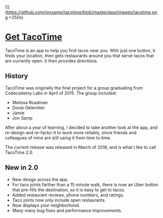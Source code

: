 ![](https://github.com/jonsamp/tacotime/blob/master/app/images/tacotime.png =250x)
# [Get TacoTime](jonsamp.github.io/tacotime/)
TacoTime is an app to help you find tacos near you. With just one button, it finds your location, then gets restaurants around you that serve tacos that are currently open. It then provides directions.

## History
TacoTime was originally the final project for a group graduating from Codecademy Labs in April of 2015. The group included:
- Melissa Roadman
- Dovie Gelerinter
- Jamie
- Jon Samp

After about a year of learning, I decided to take another look at the app, and re-design and re-factor it to work more reliably, since friends and colleagues of mine are still using it from time to time.

The current release was released in March of 2016, and is what I like to call TacoTime 2.0.

## New in 2.0
- New design across the app.
- For taco joints farther than a 15 minute walk, there is now an Uber button that pre-fills the destination, so it is easy to get to tacos.
- Added restaurant reviews, phone numbers, and ratings.
- Taco joints now only include open restaurants.
- Now displays your neighborhood.
- Many many bug fixes and performance improvements.
